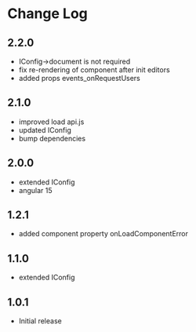 # Change Log

## 2.2.0
- IConfig->document is not required
- fix re-rendering of component after init editors
- added props events_onRequestUsers

## 2.1.0
- improved load api.js
- updated IConfig
- bump dependencies

## 2.0.0
- extended IConfig
- angular 15

## 1.2.1
- added component property onLoadComponentError

## 1.1.0
- extended IConfig

## 1.0.1
- Initial release
